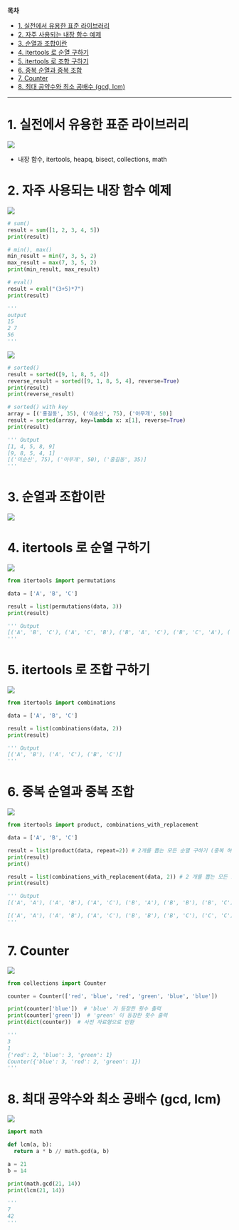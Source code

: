 **목차**

- [1. 실전에서 유용한 표준 라이브러리](#1-실전에서-유용한-표준-라이브러리)
- [2. 자주 사용되는 내장 함수 예제](#2-자주-사용되는-내장-함수-예제)
- [3. 순열과 조합이란](#3-순열과-조합이란)
- [4. itertools 로 순열 구하기](#4-itertools-로-순열-구하기)
- [5. itertools 로 조합 구하기](#5-itertools-로-조합-구하기)
- [6. 중복 순열과 중복 조합](#6-중복-순열과-중복-조합)
- [7. Counter](#7-counter)
- [8. 최대 공약수와 최소 공배수 (gcd, lcm)](#8-최대-공약수와-최소-공배수-gcd-lcm)

---

# 1. 실전에서 유용한 표준 라이브러리

![](/.uploads2/2021-09-15-01-28-56.png)

- 내장 함수, itertools, heapq, bisect, collections, math

# 2. 자주 사용되는 내장 함수 예제

![](/.uploads2/2021-09-15-01-32-22.png)

``` py
# sum()
result = sum([1, 2, 3, 4, 5])
print(result)

# min(), max()
min_result = min(7, 3, 5, 2)
max_result = max(7, 3, 5, 2)
print(min_result, max_result)

# eval()
result = eval("(3+5)*7")
print(result)

'''
output
15
2 7
56
'''
```

![](/.uploads2/2021-09-15-01-47-39.png)

``` py
# sorted()
result = sorted([9, 1, 8, 5, 4])
reverse_result = sorted([9, 1, 8, 5, 4], reverse=True)
print(result)
print(reverse_result)

# sorted() with key
array = [('홍길동', 35), ('이순신', 75), ('아무개', 50)]
result = sorted(array, key=lambda x: x[1], reverse=True)
print(result)

''' Output
[1, 4, 5, 8, 9]
[9, 8, 5, 4, 1]
[('이순신', 75), ('아무개', 50), ('홍길동', 35)]
'''
```

# 3. 순열과 조합이란

![](/.uploads2/2021-09-15-01-52-11.png)

# 4. itertools 로 순열 구하기

![](/.uploads2/2021-09-15-01-52-35.png)

``` py
from itertools import permutations

data = ['A', 'B', 'C']

result = list(permutations(data, 3))
print(result)

''' Output
[('A', 'B', 'C'), ('A', 'C', 'B'), ('B', 'A', 'C'), ('B', 'C', 'A'), ('C', 'A', 'B'), ('C', 'B', 'A')]
'''
```

# 5. itertools 로 조합 구하기

![](/.uploads2/2021-09-15-01-54-06.png)

``` py
from itertools import combinations

data = ['A', 'B', 'C']

result = list(combinations(data, 2))
print(result)

''' Output
[('A', 'B'), ('A', 'C'), ('B', 'C')]
'''
```

# 6. 중복 순열과 중복 조합

![](/.uploads2/2021-09-15-01-55-22.png)

``` py
from itertools import product, combinations_with_replacement

data = ['A', 'B', 'C']

result = list(product(data, repeat=2)) # 2개를 뽑는 모든 순열 구하기 (중복 허용)
print(result)
print()

result = list(combinations_with_replacement(data, 2)) # 2 개를 뽑는 모든 조합 구하기 (중복 허용)
print(result)

''' Output
[('A', 'A'), ('A', 'B'), ('A', 'C'), ('B', 'A'), ('B', 'B'), ('B', 'C'), ('C', 'A'), ('C', 'B'), ('C', 'C')]

[('A', 'A'), ('A', 'B'), ('A', 'C'), ('B', 'B'), ('B', 'C'), ('C', 'C')]
'''
```

# 7. Counter

![](/.uploads2/2021-09-15-01-58-21.png)

``` py
from collections import Counter

counter = Counter(['red', 'blue', 'red', 'green', 'blue', 'blue'])

print(counter['blue'])  # 'blue' 가 등장한 횟수 출력
print(counter['green'])  # 'green' 이 등장한 횟수 출력
print(dict(counter))  # 사전 자료형으로 반환

'''
3
1
{'red': 2, 'blue': 3, 'green': 1}
Counter({'blue': 3, 'red': 2, 'green': 1})
'''
```

# 8. 최대 공약수와 최소 공배수 (gcd, lcm)

![](/.uploads2/2021-09-15-02-01-30.png)

``` py
import math

def lcm(a, b):
  return a * b // math.gcd(a, b)

a = 21
b = 14

print(math.gcd(21, 14))
print(lcm(21, 14))

'''
7
42
'''
```